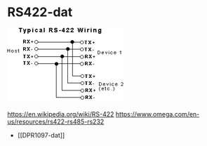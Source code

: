 
# RS422-dat


![](19-25-15-08-08-2023.png)


https://en.wikipedia.org/wiki/RS-422
https://www.omega.com/en-us/resources/rs422-rs485-rs232


- [[DPR1097-dat]]